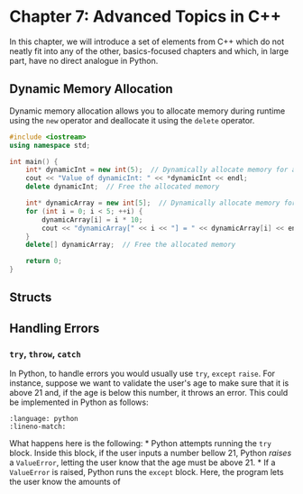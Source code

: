 # Chapter 7: Advanced Topics in C++

In this chapter, we will introduce a set of elements from C++ which do not neatly fit into any of the other, basics-focused chapters and which, in large part, have no direct analogue in Python.

## Dynamic Memory Allocation
Dynamic memory allocation allows you to allocate memory during runtime using the `new` operator and deallocate it using the `delete` operator.

```cpp
#include <iostream>
using namespace std;

int main() {
    int* dynamicInt = new int(5);  // Dynamically allocate memory for an integer
    cout << "Value of dynamicInt: " << *dynamicInt << endl;
    delete dynamicInt;  // Free the allocated memory

    int* dynamicArray = new int[5];  // Dynamically allocate memory for an array
    for (int i = 0; i < 5; ++i) {
        dynamicArray[i] = i * 10;
        cout << "dynamicArray[" << i << "] = " << dynamicArray[i] << endl;
    }
    delete[] dynamicArray;  // Free the allocated memory

    return 0;
}
```

## Structs

## Handling Errors
### `try`, `throw`, `catch`

In Python, to handle errors you would usually use `try`, `except` `raise`. For instance, suppose we want to validate the user's age to make sure that it is above 21 and, if the age is below this number, it throws an error. This could be implemented in Python as follows:

```{literalinclude} ../examples_py/c2_except.py
:language: python
:lineno-match:
```

What happens here is the following:
    * Python attempts running the `try` block. Inside this block, if the user inputs a number bellow 21, Python *raises* a `ValueError`, letting the user know that the age must be above 21.
    * If a `ValueError` is raised, Python runs the `except` block. Here, the program lets the user know the amounts of 
